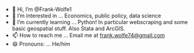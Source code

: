 - 👋 Hi, I’m @Frank-Wolfe1
- 👀 I’m interested in ... Economics, public policy, data science
- 🌱 I’m currently learning ... Python! In particular webscraping and some basic geospatial stuff. Also Stata and ArcGIS.
- 📫 How to reach me ... Email me at frank.wolfe74@gmail.com
- 😄 Pronouns: ... He/him

